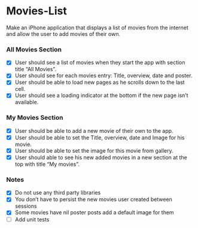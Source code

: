 # Movies-List

Make an iPhone application that displays a list of movies from the
internet and allow the user to add movies of their own.

### All Movies Section

- [x]  User should see a list of movies when they start the app with section title “All Movies”.
- [x]  User should see for each movies entry: Title, overview, date and poster.
- [x]  User should be able to load new pages as he scrolls down to the last cell.
- [x]  User should see a loading indicator at the bottom if the new page isn’t available.

### My Movies Section

- [x]  User should be able to add a new movie of their own to the app.
- [x]  User should be able to set the Title, overview, date and Image for his movie.
- [x]  User should be able to set the image for this movie from gallery.
- [x]  User should able to see his new added movies in a new section at the top with title “My
movies”.

### Notes

- [x]  Do not use any third party libraries
- [x]  You don’t have to persist the new movies user created between sessions
- [x]  Some movies have nil poster posts add a default image for them
- [ ]  Add unit tests
